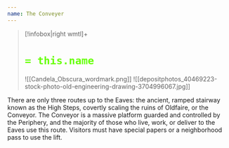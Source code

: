 ```yaml
---
name: The Conveyer
---
```

> [!infobox|right wmtl]+
> # <font color="#66ff00">`= this.name`</font>
> ![[Candela_Obscura_wordmark.png]] 
> ![[depositphotos_40469223-stock-photo-old-engineering-drawing-3704996067.jpg]]


There are only three routes up to the Eaves: the ancient, ramped stairway known as the High Steps, covertly scaling the ruins of Oldfaire, or the Conveyor. The Conveyor is a massive platform guarded and controlled by the Periphery, and the majority of those who live, work, or deliver to the Eaves use this route. Visitors must have special papers or a neighborhood pass to use the lift.

